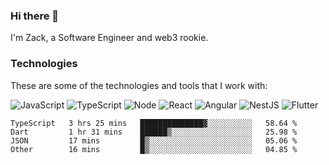 ### Hi there 👋
I'm Zack, a Software Engineer and web3 rookie.

### Technologies
These are some of the technologies and tools that I work with:

![JavaScript](https://img.shields.io/badge/JavaScript-323330.svg?logo=javascript&logoColor=F7DF1E) 
![TypeScript](https://img.shields.io/badge/TypeScript-007ACC.svg?logo=typescript&logoColor=white) 
![Node](https://img.shields.io/badge/Node.js-43853D.svg?logo=node.js&logoColor=white)
![React](https://img.shields.io/badge/React-20232a.svg?logo=react&logoColor=61DAFB) 
![Angular](https://img.shields.io/badge/Angular-E23237.svg?logo=angularjs&logoColor=white)
![NestJS](https://img.shields.io/badge/NestJS-E0234E?logo=nestjs&logoColor=white)
![Flutter](https://img.shields.io/badge/Flutter-02569B.svg?logo=flutter&logoColor=white)

<!--START_SECTION:waka-->

```text
TypeScript   3 hrs 25 mins   ██████████████▓░░░░░░░░░░   58.64 %
Dart         1 hr 31 mins    ██████▒░░░░░░░░░░░░░░░░░░   25.98 %
JSON         17 mins         █▒░░░░░░░░░░░░░░░░░░░░░░░   05.06 %
Other        16 mins         █▒░░░░░░░░░░░░░░░░░░░░░░░   04.85 %
```

<!--END_SECTION:waka-->
